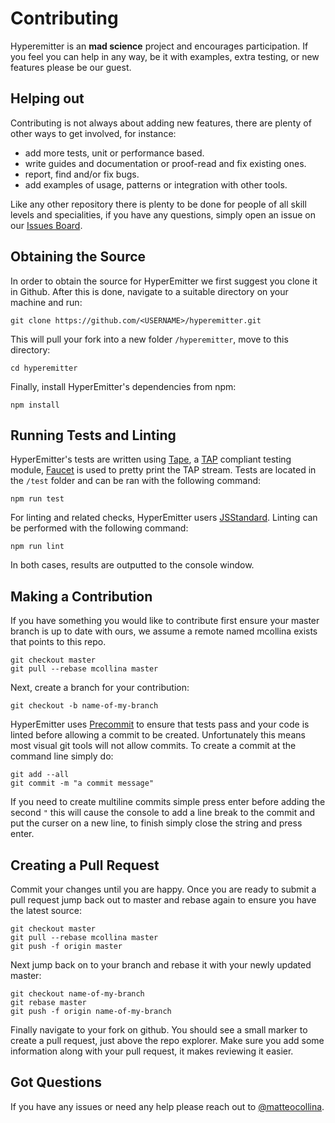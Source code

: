 # Contributing
Hyperemitter is an __mad science__ project and encourages participation. If you feel you can help in any
way, be it with examples, extra testing, or new features please be our guest.

## Helping out
Contributing is not always about adding new features, there are plenty of other ways to get
involved, for instance:

- add more tests, unit or performance based.
- write guides and documentation or proof-read and fix existing ones.
- report, find and/or fix bugs.
- add examples of usage, patterns or integration with other tools.

Like any other repository there is plenty to be done for people of all skill levels and
specialities, if you have any questions, simply open an issue on our [Issues Board][].

## Obtaining the Source
In order to obtain the source for HyperEmitter we first suggest you clone it in Github. After this
is done, navigate to a suitable directory on your machine and run:

```
git clone https://github.com/<USERNAME>/hyperemitter.git
```

This will pull your fork into a new folder `/hyperemitter`, move to this directory:

```
cd hyperemitter
```

Finally, install HyperEmitter's dependencies from npm:

```
npm install
```

## Running Tests and Linting
HyperEmitter's tests are written using [Tape][], a [TAP][] compliant testing module, [Faucet][]
is used to pretty print the TAP stream. Tests are located in the `/test` folder and can be
ran with the following command:

```
npm run test
```

For linting and related checks, HyperEmitter users [JSStandard][]. Linting can be performed with the
following command:

```
npm run lint
```

In both cases, results are outputted to the console window.

## Making a Contribution
If you have something you would like to contribute first ensure your master branch is up to date with
ours, we assume a remote named mcollina exists that points to this repo.

```
git checkout master
git pull --rebase mcollina master
```

Next, create a branch for your contribution:

```
git checkout -b name-of-my-branch
```

HyperEmitter uses [Precommit][] to ensure that tests pass and your
code is linted before allowing a commit to be created. Unfortunately this means most visual git tools will
not allow commits. To create a commit at the command line simply do:

```
git add --all
git commit -m "a commit message"
```

If you need to create multiline commits simple press enter before adding the second `"` this will cause
the console to add a line break to the commit and put the curser on a new line, to finish simply close the
string and press enter.

## Creating a Pull Request
Commit your changes until you are happy. Once you are ready to submit a pull request jump back out to master
and rebase again to ensure you have the latest source:

```
git checkout master
git pull --rebase mcollina master
git push -f origin master
```

Next jump back on to your branch and rebase it with your newly updated master:

```
git checkout name-of-my-branch
git rebase master
git push -f origin name-of-my-branch
```

Finally navigate to your fork on github. You should see a small marker to create a pull request, just
above the repo explorer. Make sure you add some information along with your pull request, it makes
reviewing it easier.

## Got Questions
If you have any issues or need any help please reach out to [@matteocollina][Twitter].

[Issues Board]: https://github.com/mcollina/hyperemitter/issues
[Tape]: https://www.npmjs.com/package/tape
[TAP]: https://testanything.org/
[JSStandard]: https://www.npmjs.com/package/standard
[Precommit]: https://www.npmjs.com/package/pre-commit
[Faucet]: https://www.npmjs.com/package/faucet
[Twitter]: https://twitter.com/matteocollina

